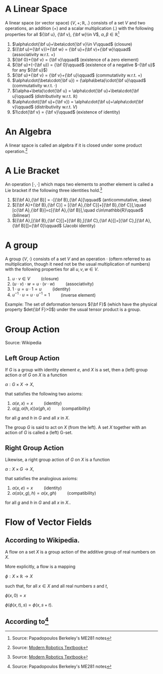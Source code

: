 # A Linear Space

A linear space (or vector space) $\{V,+;\mathbb{R},.\}$ consists of a set $V$ and two operations, an addition $(+)$ and a scalar multiplication $(.)$ with the following properties for all ${\bf u}, {\bf v}, {\bf w}\in V$, $\alpha, \beta\in\mathbb{R}$[^1]
1.   $\alpha\cdot{\bf u}+\beta\cdot{\bf v}\in V\qquad$ (closure)
2.   $({\bf u}+{\bf v})+{\bf w} = {\bf u}+(\bf v)+{\bf w}\qquad$ (associativity w.r.t. +)
3.   ${\bf 0}+{\bf v} = {\bf v}\qquad$ (existence of a zero element)
4.   ${\bf u}+(-{\bf u}) = {\bf 0}\qquad$ (existence of a negative $-{\bf u}$ for any ${\bf u}$)
5.   ${\bf u}+{\bf v} = {\bf v}+{\bf u}\qquad$ (commutativity w.r.t. +)
6.   $\alpha\cdot(\beta\cdot{\bf u}) = (\alpha\beta)\cdot{\bf u}\qquad$ (commutativity w.r.t. $\cdot$)
7.   $(\alpha+\beta)\cdot{\bf u} = \alpha\cdot{\bf u}+\beta\cdot{\bf u}\qquad$ (distributivity w.r.t. $\mathbb{R}$)
8.   $\alpha\cdot({\bf u}+{\bf v}) = \alpha\cdot{\bf u}+\alpha\cdot{\bf v}\qquad$ (distributivity w.r.t. $V$)
9.   $1\cdot{\bf v} = {\bf v}\qquad$ (existence of identity)

# An Algebra

A linear space is called an algebra if it is closed under some product operation.[^2]

# A Lie Bracket

An operation $[\cdot,\cdot]$ which maps two elements to another element is called a Lie bracket if the following three identities hold.[^2]
1. $[{\bf A},{\bf B}] = -[{\bf B},{\bf A}]\qquad$ (anticommutative, skew)
2. $[{\bf A}+{\bf B},{\bf C}] = [{\bf A},{\bf C}]+[{\bf B},{\bf C}],\quad [c{\bf A},{\bf B}]=c[{\bf A},{\bf B}],\quad c\in\mathbb{R}\qquad$ (bilinear)
3. $[{\bf A},[{\bf B},{\bf C}]]+[{\bf B},[{\bf C},{\bf A}]]+[{\bf C},[{\bf A},{\bf B}]]={\bf 0}\qquad$ (Jacobi identity)

# A group
A group $\{V,\cdot\}$ consists of a set $V$ and an operation $\cdot$ (oftern referred to as multiplication, though it need not be the usual multiplication of numbers) with the following properties for all $u, v, w\in V$.

1. $u\cdot v \in V\qquad$ (closure)
2. $(u\cdot v)\cdot w = u\cdot(v\cdot w)\qquad$ (associativity)
3. $1\cdot u = u\cdot 1 = u\qquad$ (identity)
4. $u^{-1}\cdot u = u\cdot u^{-1} = 1\qquad$ (inverse element)

Example: The set of deformation tensors ${\bf F}$ (which have the physical property $det{\bf F}>0$) under the usual tensor product is a group.

# Group Action

Source: Wikipedia

## Left Group Action

If $G$ is a group with identity element $e$, and $X$ is a set, then a (left) group action $\alpha$ of $G$ on $X$ is a function

$\alpha: G\times X\rightarrow X$,

that satisfies the following two axioms:

1. $\alpha(e,x) = x\qquad$ (identity)
2. $\alpha(g,\alpha(h,x))\alpha(gh,x)\qquad$ (compatibility)

for all $g$ and $h$ in $G$ and all $x$ in $X$.

The group $G$ is said to act on $X$ (from the left). A set $X$ together with an action of $G$ is called a (left) G-set.

## Right Group Action

Likewise, a right group action of $G$ on $X$ is a function

$\alpha: X\times G\rightarrow X$,

that satisfies the analogious axioms:

1. $\alpha(x,e) = x\qquad$ (identity)
2. $\alpha(\alpha(x,g),h)=\alpha(x,gh)\qquad$ (compatibility)

for all $g$ and $h$ in $G$ and all $x$ in $X$.. 

# Flow of Vector Fields

## According to Wikipedia.

A flow on a set $X$ is a group action of the additive group of real numbers on $X$.

More explicitly, a flow is a mapping

$\phi: X\times\mathbb{R}\rightarrow X$

such that, for all $x\in X$ and all real numbers $s$ and $t$,

$\phi(x,0) = x$

$\phi(\phi(x,t),s)=\phi(x,s+t)$.

## According to[^1]


[^1]: Source: Papadopoulos Berkeley's ME281 notes
[^2]: Source: [Modern Robotics Textbook](https://hades.mech.northwestern.edu/images/7/7f/MR.pdf)

